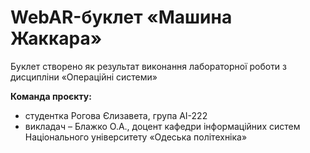 # WebAR-буклет «Машина Жаккара»
Буклет створено як результат виконання лабораторної роботи з дисципліни
«Операційні системи»

**Команда проєкту:**
+ студентка Рогова Єлизавета, група АІ-222
+ викладач – Блажко О.А., доцент кафедри інформаційних систем Національного
університету «Одеська політехніка»
